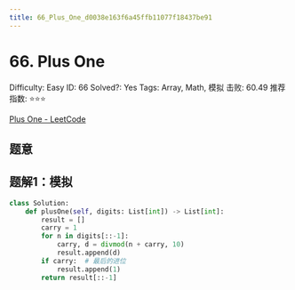 ```yaml
---
title: 66_Plus_One_d0038e163f6a45ffb11077f18437be91
---
```


# 66. Plus One

Difficulty: Easy
ID: 66
Solved?: Yes
Tags: Array, Math, 模拟
击败: 60.49
推荐指数: ⭐⭐⭐

[Plus One - LeetCode](https://leetcode.com/problems/plus-one/)

## 题意

## 题解1：模拟

```python
class Solution:
    def plusOne(self, digits: List[int]) -> List[int]:
        result = []
        carry = 1
        for n in digits[::-1]:
            carry, d = divmod(n + carry, 10)
            result.append(d)
        if carry:  # 最后的进位
            result.append(1)
        return result[::-1]
```